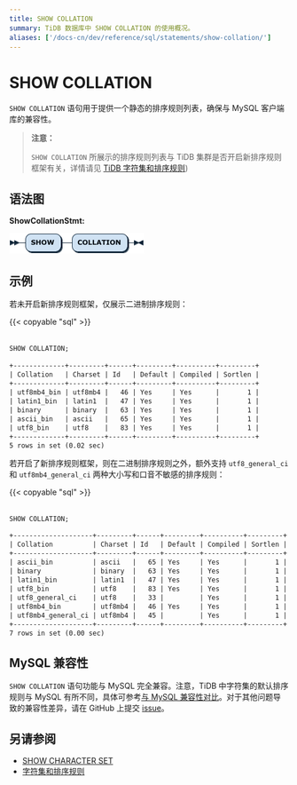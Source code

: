 ```yaml
---
title: SHOW COLLATION
summary: TiDB 数据库中 SHOW COLLATION 的使用概况。
aliases: ['/docs-cn/dev/reference/sql/statements/show-collation/']
---
```


# SHOW COLLATION

`SHOW COLLATION` 语句用于提供一个静态的排序规则列表，确保与 MySQL 客户端库的兼容性。

> **注意：**
>
> `SHOW COLLATION` 所展示的排序规则列表与 TiDB 集群是否开启新排序规则框架有关，详情请见 [TiDB 字符集和排序规则](/character-set-and-collation.md))

## 语法图

**ShowCollationStmt:**

![ShowCollationStmt](/media/sqlgram/ShowCollationStmt.png)

## 示例

若未开启新排序规则框架，仅展示二进制排序规则：

{{< copyable "sql" >}}

```sql

SHOW COLLATION;
```

```
+-------------+---------+------+---------+----------+---------+
| Collation   | Charset | Id   | Default | Compiled | Sortlen |
+-------------+---------+------+---------+----------+---------+
| utf8mb4_bin | utf8mb4 |   46 | Yes     | Yes      |       1 |
| latin1_bin  | latin1  |   47 | Yes     | Yes      |       1 |
| binary      | binary  |   63 | Yes     | Yes      |       1 |
| ascii_bin   | ascii   |   65 | Yes     | Yes      |       1 |
| utf8_bin    | utf8    |   83 | Yes     | Yes      |       1 |
+-------------+---------+------+---------+----------+---------+
5 rows in set (0.02 sec)
```

若开启了新排序规则框架，则在二进制排序规则之外，额外支持 `utf8_general_ci` 和 `utf8mb4_general_ci` 两种大小写和口音不敏感的排序规则：

{{< copyable "sql" >}}

```sql

SHOW COLLATION;
```

```
+--------------------+---------+------+---------+----------+---------+
| Collation          | Charset | Id   | Default | Compiled | Sortlen |
+--------------------+---------+------+---------+----------+---------+
| ascii_bin          | ascii   |   65 | Yes     | Yes      |       1 |
| binary             | binary  |   63 | Yes     | Yes      |       1 |
| latin1_bin         | latin1  |   47 | Yes     | Yes      |       1 |
| utf8_bin           | utf8    |   83 | Yes     | Yes      |       1 |
| utf8_general_ci    | utf8    |   33 |         | Yes      |       1 |
| utf8mb4_bin        | utf8mb4 |   46 | Yes     | Yes      |       1 |
| utf8mb4_general_ci | utf8mb4 |   45 |         | Yes      |       1 |
+--------------------+---------+------+---------+----------+---------+
7 rows in set (0.00 sec)
```

## MySQL 兼容性

`SHOW COLLATION` 语句功能与 MySQL 完全兼容。注意，TiDB 中字符集的默认排序规则与 MySQL 有所不同，具体可参考[与 MySQL 兼容性对比](/mysql-compatibility.md#默认设置)。对于其他问题导致的兼容性差异，请在 GitHub 上提交 [issue](/report-issue.md)。

## 另请参阅

* [SHOW CHARACTER SET](/sql-statements/sql-statement-show-character-set.md)
* [字符集和排序规则](/character-set-and-collation.md)
